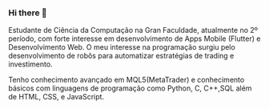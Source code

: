 ### Hi there 👋
Estudante de Ciência da Computação na Gran Faculdade, atualmente no 2º período, com forte interesse em desenvolvimento de Apps Mobile (Flutter) e Desenvolvimento Web. O meu interesse na programação surgiu pelo desenvolvimento de robôs para automatizar estratégias de trading e investimento. 

Tenho conhecimento avançado em MQL5(MetaTrader) e conhecimento básicos com linguagens de programação como Python, C, C++,SQL além de HTML, CSS, e JavaScript.
<!--
**everctba/everctba** is a ✨ _special_ ✨ repository because its `README.md` (this file) appears on your GitHub profile.
// 
Here are some ideas to get you started:

- 🔭 I’m currently working on ...
- 🌱 I’m currently learning ...
- 👯 I’m looking to collaborate on ...
- 🤔 I’m looking for help with ...
- 💬 Ask me about ...
- 📫 How to reach me: ...
- 😄 Pronouns: ...
- ⚡ Fun fact: ...
-->
